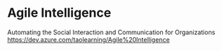 # Agile Intelligence
Automating the Social Interaction and Communication for Organizations
https://dev.azure.com/taolearning/Agile%20Intelligence
